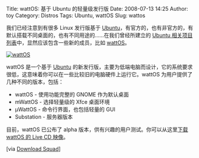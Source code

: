 Title: wattOS: 基于 Ubuntu 的轻量级发行版
Date: 2008-07-13 14:25
Author: toy
Category: Distros
Tags: Ubuntu, wattOS
Slug: wattos

我们已经注意到有很多 Linux 发行版基于
[Ubuntu](http://linuxtoy.org/tag/ubuntu)，有官方的，也有非官方的，有默认搭载不同桌面的，也有不同用途的……在我们曾经所建立的
[Ubuntu
相关项目列表](http://linuxtoy.org/archives/ubuntu-and-related-projects.html)中，显然应该包含一些新的成员，比如
[wattOS](http://www.planetwatt.com/)。

[![wattOS](http://i.linuxtoy.org/i/2008/07/wattos-thumb.jpg)](http://i.linuxtoy.org/i/2008/07/wattos.jpg)

wattOS 是一个基于 [Ubuntu](http://linuxtoy.org/tag/ubuntu)
的新发行版，主要为低端电脑而设计，它的系统要求很低，这意味着你可以在一些比较旧的电脑硬件上运行它。wattOS
为用户提供了几种不同的版本，包括：

-   wattOS - 使用功能完整的 GNOME 作为默认桌面
-   mWattOS - 选择轻量级的 Xfce 桌面环境
-   µWattOS - 命令行界面，也包括轻量的 GUI
-   Substation - 服务器版本

目前，wattOS 已公布了 alpha 版本，供有兴趣的用户测试。你可以从这里[下载
wattOS 的 Live CD
映像](http://www.planetwatt.com/index.php?name=Downloads&req=viewdownload&cid=1)。

[via [Download
Squad](http://www.downloadsquad.com/2008/07/12/wattos-light-weight-ubuntu-based-linux-distro/)]
